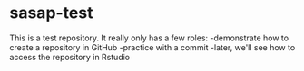 # sasap-test
This is a test repository. It really only has a few roles:
-demonstrate how to create a repository in GitHub
-practice with a commit
-later, we'll see how to access the repository in Rstudio
